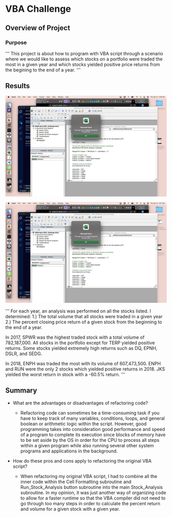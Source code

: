 # VBA Challenge

## Overview of Project

### Purpose
'''
This project is about how to program with VBA script through a scenario where we would like to assess which stocks on a portfolio were traded the most in a given year and which stocks yielded positive price returns from the begining to the end of a year.
'''

## Results

![2017 Stock Analysis Runtime](https://github.com/namin1993/Stock-analysis/blob/a5099ae7ef57b74ee9bf321e74548cca9468504b/Resources/2017_Stock_Analysis-Screen%20Shot%202022-04-21%20at%204.36.19%20AM.png)

![2018 Stock Analysis Runtime](https://github.com/namin1993/Stock-analysis/blob/a5099ae7ef57b74ee9bf321e74548cca9468504b/Resources/2018_Stock_Analysis-Screen%20Shot%202022-04-21%20at%204.37.08%20AM.png)

'''
For each year, an analysis was performed on all the stocks listed. I determined:
  1.) The total volume that all stocks were traded in a given year
  2.) The percent closing price return of a given stock from the beginning to the end of a year.

In 2017, SPWR was the highest traded stock with a total volume of 782,187,000. All stocks in the portfolio except for TERP yielded positive returns. Some stocks yielded extremely high returns such as DQ, EPNH, DSLR, and SEDG. 

In 2018, ENPH was traded the most with its volume of 607,473,500. ENPH and RUN were the only 2 stocks which yielded positive returns in 2018. JKS yielded the worst return in stock with a -60.5% return.
'''


## Summary

- What are the advantages or disadvantages of refactoring code?
  - Refactoring code can sometimes be a time-consuming task if you have to keep track of many variables, conditions, loops, and  general boolean or arithmetic logic within the script. However, good programming takes into consideration good performance and speed of a program to complete its execution since blocks of memory have to be set aside by the OS in order for the CPU to process all steps within a given program while also running several other system programs and applications in the background.

- How do these pros and cons apply to refactoring the original VBA script?
  - When refactoring my original VBA script, I had to combine all the inner code within the Cell Formatting subroutine and Run_Stock_Analysis button subroutine into the main Stock_Analysis subroutine. In my opinion, it was just another way of organizing code to allow for a faster runtime so that the VBA compiler did not need to go through too many steps in order to calculate the percent return and volume for a given stock with a given year.